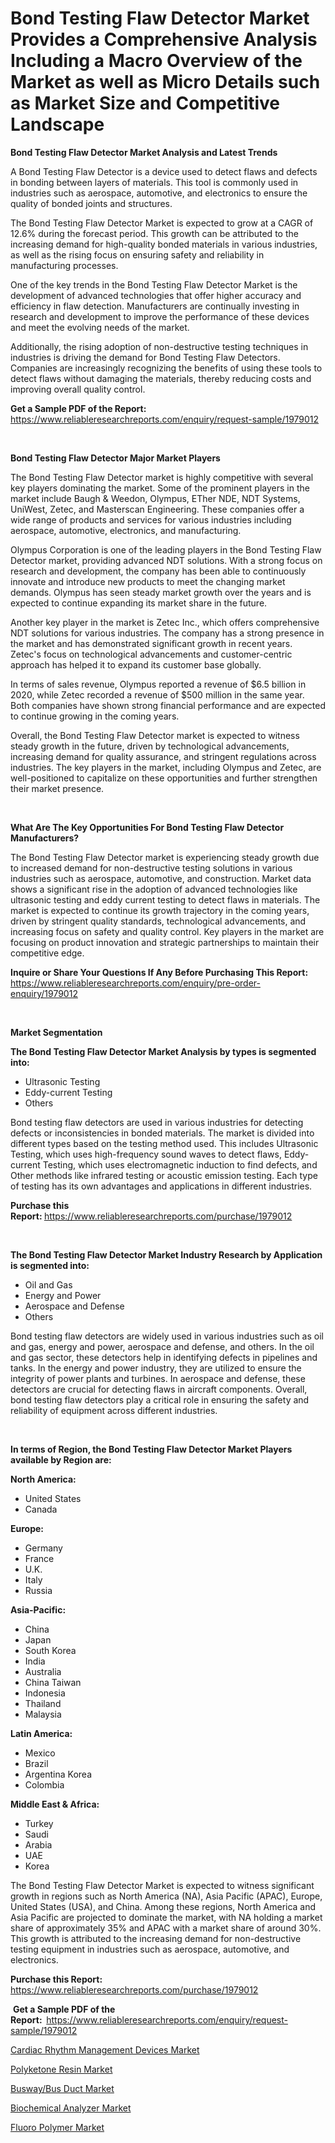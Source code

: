 <p><h1>Bond Testing Flaw Detector Market Provides a Comprehensive Analysis Including a Macro Overview of the Market as well as Micro Details such as Market Size and Competitive Landscape</h1></p><p><strong>Bond Testing Flaw Detector Market Analysis and Latest Trends</strong></p>
<p><p>A Bond Testing Flaw Detector is a device used to detect flaws and defects in bonding between layers of materials. This tool is commonly used in industries such as aerospace, automotive, and electronics to ensure the quality of bonded joints and structures.</p><p>The Bond Testing Flaw Detector Market is expected to grow at a CAGR of 12.6% during the forecast period. This growth can be attributed to the increasing demand for high-quality bonded materials in various industries, as well as the rising focus on ensuring safety and reliability in manufacturing processes.</p><p>One of the key trends in the Bond Testing Flaw Detector Market is the development of advanced technologies that offer higher accuracy and efficiency in flaw detection. Manufacturers are continually investing in research and development to improve the performance of these devices and meet the evolving needs of the market.</p><p>Additionally, the rising adoption of non-destructive testing techniques in industries is driving the demand for Bond Testing Flaw Detectors. Companies are increasingly recognizing the benefits of using these tools to detect flaws without damaging the materials, thereby reducing costs and improving overall quality control.</p></p>
<p><strong>Get a Sample PDF of the Report:&nbsp;</strong> <a href="https://www.reliableresearchreports.com/enquiry/request-sample/1979012">https://www.reliableresearchreports.com/enquiry/request-sample/1979012</a></p>
<p>&nbsp;</p>
<p><strong>Bond Testing Flaw Detector Major Market Players</strong></p>
<p><p>The Bond Testing Flaw Detector market is highly competitive with several key players dominating the market. Some of the prominent players in the market include Baugh & Weedon, Olympus, ETher NDE, NDT Systems, UniWest, Zetec, and Masterscan Engineering. These companies offer a wide range of products and services for various industries including aerospace, automotive, electronics, and manufacturing.</p><p>Olympus Corporation is one of the leading players in the Bond Testing Flaw Detector market, providing advanced NDT solutions. With a strong focus on research and development, the company has been able to continuously innovate and introduce new products to meet the changing market demands. Olympus has seen steady market growth over the years and is expected to continue expanding its market share in the future.</p><p>Another key player in the market is Zetec Inc., which offers comprehensive NDT solutions for various industries. The company has a strong presence in the market and has demonstrated significant growth in recent years. Zetec's focus on technological advancements and customer-centric approach has helped it to expand its customer base globally.</p><p>In terms of sales revenue, Olympus reported a revenue of $6.5 billion in 2020, while Zetec recorded a revenue of $500 million in the same year. Both companies have shown strong financial performance and are expected to continue growing in the coming years.</p><p>Overall, the Bond Testing Flaw Detector market is expected to witness steady growth in the future, driven by technological advancements, increasing demand for quality assurance, and stringent regulations across industries. The key players in the market, including Olympus and Zetec, are well-positioned to capitalize on these opportunities and further strengthen their market presence.</p></p>
<p>&nbsp;</p>
<p><strong>What Are The Key Opportunities For Bond Testing Flaw Detector Manufacturers?</strong></p>
<p><p>The Bond Testing Flaw Detector market is experiencing steady growth due to increased demand for non-destructive testing solutions in various industries such as aerospace, automotive, and construction. Market data shows a significant rise in the adoption of advanced technologies like ultrasonic testing and eddy current testing to detect flaws in materials. The market is expected to continue its growth trajectory in the coming years, driven by stringent quality standards, technological advancements, and increasing focus on safety and quality control. Key players in the market are focusing on product innovation and strategic partnerships to maintain their competitive edge.</p></p>
<p><strong>Inquire or Share Your Questions If Any Before Purchasing This Report:</strong> <a href="https://www.reliableresearchreports.com/enquiry/pre-order-enquiry/1979012">https://www.reliableresearchreports.com/enquiry/pre-order-enquiry/1979012</a></p>
<p>&nbsp;</p>
<p><strong>Market Segmentation</strong></p>
<p><strong>The Bond Testing Flaw Detector Market Analysis by types is segmented into:</strong></p>
<p><ul><li>Ultrasonic Testing</li><li>Eddy-current Testing</li><li>Others</li></ul></p>
<p><p>Bond testing flaw detectors are used in various industries for detecting defects or inconsistencies in bonded materials. The market is divided into different types based on the testing method used. This includes Ultrasonic Testing, which uses high-frequency sound waves to detect flaws, Eddy-current Testing, which uses electromagnetic induction to find defects, and Other methods like infrared testing or acoustic emission testing. Each type of testing has its own advantages and applications in different industries.</p></p>
<p><strong>Purchase this Report:&nbsp;</strong><a href="https://www.reliableresearchreports.com/purchase/1979012">https://www.reliableresearchreports.com/purchase/1979012</a></p>
<p>&nbsp;</p>
<p><strong>The Bond Testing Flaw Detector Market Industry Research by Application is segmented into:</strong></p>
<p><ul><li>Oil and Gas</li><li>Energy and Power</li><li>Aerospace and Defense</li><li>Others</li></ul></p>
<p><p>Bond testing flaw detectors are widely used in various industries such as oil and gas, energy and power, aerospace and defense, and others. In the oil and gas sector, these detectors help in identifying defects in pipelines and tanks. In the energy and power industry, they are utilized to ensure the integrity of power plants and turbines. In aerospace and defense, these detectors are crucial for detecting flaws in aircraft components. Overall, bond testing flaw detectors play a critical role in ensuring the safety and reliability of equipment across different industries.</p></p>
<p>&nbsp;</p>
<p><strong>In terms of Region, the Bond Testing Flaw Detector Market Players available by Region are:</strong></p>
<p>
    <p> <strong> North America: </strong>
        <ul>
            <li>United States</li>
            <li>Canada</li>
        </ul>
        </p> 
    <p> <strong> Europe: </strong>
        <ul>
            <li>Germany</li>
            <li>France</li>
            <li>U.K.</li>
            <li>Italy</li>
            <li>Russia</li>
        </ul>
        </p> 
    <p> <strong> Asia-Pacific: </strong>
        <ul>
            <li>China</li>
            <li>Japan</li>
            <li>South Korea</li>
            <li>India</li>
            <li>Australia</li>
            <li>China Taiwan</li>
            <li>Indonesia</li>
            <li>Thailand</li>
            <li>Malaysia</li>
        </ul>
        </p> 
    <p> <strong> Latin America: </strong>
        <ul>
            <li>Mexico</li>
            <li>Brazil</li>
            <li>Argentina Korea</li>
            <li>Colombia</li>
        </ul>
        </p> 
    <p> <strong> Middle East & Africa: </strong>
        <ul>
            <li>Turkey</li>
            <li>Saudi</li>
            <li>Arabia</li>
            <li>UAE</li>
            <li>Korea</li>
        </ul>
    </p>
    </p>
<p><p>The Bond Testing Flaw Detector Market is expected to witness significant growth in regions such as North America (NA), Asia Pacific (APAC), Europe, United States (USA), and China. Among these regions, North America and Asia Pacific are projected to dominate the market, with NA holding a market share of approximately 35% and APAC with a market share of around 30%. This growth is attributed to the increasing demand for non-destructive testing equipment in industries such as aerospace, automotive, and electronics.</p></p>
<p><strong>Purchase this Report: </strong><a href="https://www.reliableresearchreports.com/purchase/1979012">https://www.reliableresearchreports.com/purchase/1979012</a></p>
<p>&nbsp;<strong>Get a Sample PDF of the Report:&nbsp;&nbsp;</strong><a href="https://www.reliableresearchreports.com/enquiry/request-sample/1979012">https://www.reliableresearchreports.com/enquiry/request-sample/1979012</a></p>
<p><strong></strong></p>
<p><p><a href="https://frill-swim-3cd.notion.site/Cardiac-Rhythm-Management-Devices-Market-Share-Market-New-Trends-Analysis-Report-By-Type-By-Appli-b435c6ef140b4689840f64883c01e45f">Cardiac Rhythm Management Devices Market</a></p><p><a href="https://view.publitas.com/reportprime-1/polyketone-resin-market-insights-market-players-and-forecast-till-2031/">Polyketone Resin Market</a></p><p><a href="https://spotless-saver-8fd.notion.site/Busway-Bus-Duct-Market-Challenges-Opportunities-and-Growth-Drivers-and-Major-Market-Players-forec-ed44e5f61c274ab1b7eee08f37ffc8ab">Busway/Bus Duct Market</a></p><p><a href="https://cautious-neon-760.notion.site/Global-Biochemical-Analyzer-Market-by-Types-Applications-and-Major-Players-with-Regional-Growth-R-226d36f04cb04fc79f6ea2e9c84d81ad">Biochemical Analyzer Market</a></p><p><a href="https://view.publitas.com/reportprime-1/fluoro-polymer-market-size-focuses-on-market-dynamics-in-depth-analysis-and-future-projections-of-its-market-forecasted-for-period-from-2024-to-2031/">Fluoro Polymer Market</a></p></p>